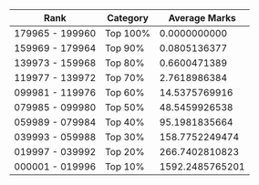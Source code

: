 | Rank | Category | Average Marks |
|------|----------|---------------|
| 179965 - 199960 | Top 100% | 0.0000000000 |
| 159969 - 179964 | Top 90% | 0.0805136377 |
| 139973 - 159968 | Top 80% | 0.6600471389 |
| 119977 - 139972 | Top 70% | 2.7618986384 |
| 099981 - 119976 | Top 60% | 14.5375769916 |
| 079985 - 099980 | Top 50% | 48.5459926538 |
| 059989 - 079984 | Top 40% | 95.1981835664 |
| 039993 - 059988 | Top 30% | 158.7752249474 |
| 019997 - 039992 | Top 20% | 266.7402810823 |
| 000001 - 019996 | Top 10% | 1592.2485765201 |
